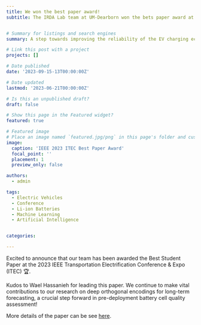 ```yaml
---
title: We won the best paper award!
subtitle: The IRDA Lab team at UM-Dearborn won the bets paper award at the IEEE ITEC 2023 conference!


# Summary for listings and search engines
summary: A step towards improving the reliability of the EV charging ecosystem in the USA! 

# Link this post with a project
projects: []

# Date published
date: '2023-09-15-13T00:00:00Z'

# Date updated
lastmod: '2023-06-21T00:00:00Z'

# Is this an unpublished draft?
draft: false

# Show this page in the Featured widget?
featured: true

# Featured image
# Place an image named `featured.jpg/png` in this page's folder and customize its options here.
image:
  caption: 'IEEE 2023 ITEC Best Paper Award'
  focal_point: ''
  placement: 1
  preview_only: false

authors:
  - admin

tags:
  - Electric Vehicles
  - Conference
  - Li-ion Batteries
  - Machine Learning
  - Artificial Intelligence


categories:

---
```


Excited to announce that our team has been awarded the Best Student Paper at the 2023 IEEE Transportation Electrification Conference & Expo (ITEC) 🏆.

Kudos to Wael Hassanieh for leading this paper. We continue to make vital contributions to our research on deep orthogonal encodings for long-term forecasting, a crucial step forward in pre-deployment battery cell quality assessment!


More details of the paper can be see [here](https://ieeexplore.ieee.org/abstract/document/10186948).
